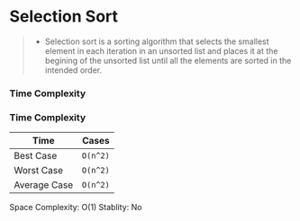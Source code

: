 # Selection Sort

>- Selection sort is a sorting algorithm that selects the smallest element in each iteration in an unsorted list and places it at the begining of the unsorted list until all the elements are sorted in the intended order.

### Time Complexity

### Time Complexity

|Time                         |Cases                       
|----------------|-------------------------------|
|Best Case| `O(n^2)`            |
|Worst Case         |`O(n^2)`                      
|Average Case         |`O(n^2)`|


Space Complexity: O(1)
Stablity: No